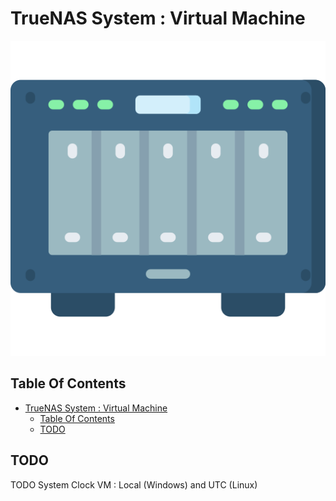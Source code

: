 # TrueNAS System : Virtual Machine

![Icon](../icon.png)

## Table Of Contents

- [TrueNAS System : Virtual Machine](#truenas-system--virtual-machine)
  - [Table Of Contents](#table-of-contents)
  - [TODO](#todo)

## TODO

TODO System Clock VM : Local (Windows) and UTC (Linux)
